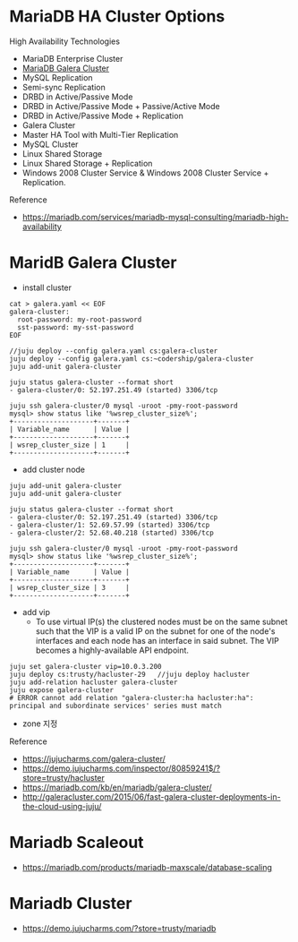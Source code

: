 
# MariaDB HA Cluster Options
High Availability Technologies
- MariaDB Enterprise Cluster
- [MariaDB Galera Cluster](https://downloads.mariadb.org/mariadb-galera/)
- MySQL Replication
- Semi-sync Replication
- DRBD in Active/Passive Mode
- DRBD in Active/Passive Mode + Passive/Active Mode
- DRBD in Active/Passive Mode + Replication
- Galera Cluster
- Master HA Tool with Multi-Tier Replication
- MySQL Cluster
- Linux Shared Storage
- Linux Shared Storage + Replication
- Windows 2008 Cluster Service & Windows 2008 Cluster Service + Replication.

Reference
- https://mariadb.com/services/mariadb-mysql-consulting/mariadb-high-availability

# MaridB Galera Cluster
- install cluster
```
cat > galera.yaml << EOF 
galera-cluster:
  root-password: my-root-password
  sst-password: my-sst-password
EOF

//juju deploy --config galera.yaml cs:galera-cluster
juju deploy --config galera.yaml cs:~codership/galera-cluster
juju add-unit galera-cluster

juju status galera-cluster --format short 
- galera-cluster/0: 52.197.251.49 (started) 3306/tcp

juju ssh galera-cluster/0 mysql -uroot -pmy-root-password
mysql> show status like '%wsrep_cluster_size%';
+--------------------+-------+
| Variable_name      | Value |
+--------------------+-------+
| wsrep_cluster_size | 1     |
+--------------------+-------+
```
- add cluster node
```
juju add-unit galera-cluster
juju add-unit galera-cluster

juju status galera-cluster --format short 
- galera-cluster/0: 52.197.251.49 (started) 3306/tcp
- galera-cluster/1: 52.69.57.99 (started) 3306/tcp
- galera-cluster/2: 52.68.40.218 (started) 3306/tcp

juju ssh galera-cluster/0 mysql -uroot -pmy-root-password
mysql> show status like '%wsrep_cluster_size%';
+--------------------+-------+
| Variable_name      | Value |
+--------------------+-------+
| wsrep_cluster_size | 3     |
+--------------------+-------+
```

- add vip
  - To use virtual IP(s) the clustered nodes must be on the same subnet such that the VIP is a valid IP on the subnet for one of the node's interfaces and each node has an interface in said subnet. The VIP becomes a highly-available API endpoint.
```
juju set galera-cluster vip=10.0.3.200 
juju deploy cs:trusty/hacluster-29   //juju deploy hacluster 
juju add-relation hacluster galera-cluster
juju expose galera-cluster
# ERROR cannot add relation "galera-cluster:ha hacluster:ha": principal and subordinate services' series must match
```



- zone 지정


Reference
- https://jujucharms.com/galera-cluster/
- https://demo.jujucharms.com/inspector/80859241$/?store=trusty/hacluster
- https://mariadb.com/kb/en/mariadb/galera-cluster/
- http://galeracluster.com/2015/06/fast-galera-cluster-deployments-in-the-cloud-using-juju/

# Mariadb Scaleout
- https://mariadb.com/products/mariadb-maxscale/database-scaling

# Mariadb Cluster
- https://demo.jujucharms.com/?store=trusty/mariadb
